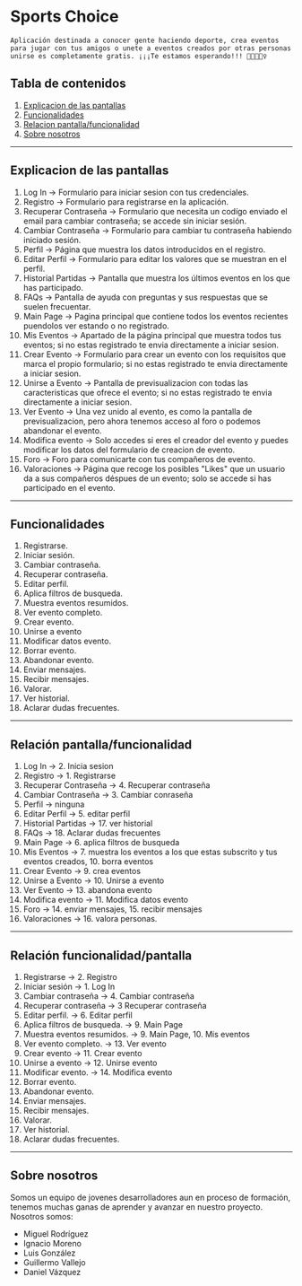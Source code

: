 # Sports Choice
``
Aplicación destinada a conocer gente haciendo deporte, crea eventos para jugar con tus amigos o unete a eventos creados por otras personas unirse es completamente gratis.
¡¡¡Te estamos esperando!!! 💪🏼🚴🏽‍♀️
``

## Tabla de contenidos
1. [Explicacion de las pantallas](#Explicacion_de_las_pantallas)
2. [Funcionalidades](#Funcionalidades)
3. [Relacion pantalla/funcionalidad](#Relación_pantalla/funcionalidad)
6. [Sobre nosotros](#Sobre_nosotros)

*** 
## Explicacion de las pantallas
1. Log In -> Formulario para iniciar sesion con tus credenciales.
2. Registro -> Formulario para registrarse en la aplicación.
3. Recuperar Contraseña -> Formulario que necesita un codígo enviado el email para cambiar contraseña; se accede sin iniciar sesión.
4. Cambiar Contraseña -> Formulario para cambiar tu contraseña habiendo iniciado sesión.
5. Perfil -> Página que muestra los datos introducidos en el registro.
6. Editar Perfil -> Formulario para editar los valores que se muestran en el perfil.
7. Historial Partidas -> Pantalla que muestra los últimos eventos en los que has participado.
8. FAQs -> Pantalla de ayuda con preguntas y sus respuestas que se suelen frecuentar.
9. Main Page -> Pagina principal que contiene todos los eventos recientes puendolos ver estando o no registrado.
10. Mis Eventos -> Apartado de la página principal que muestra todos tus eventos; si no estas registrado te envia directamente a iniciar sesion.
11. Crear Evento -> Formulario para crear un evento con los requisitos que marca el propio formulario; si no estas registrado te envia directamente a iniciar sesion.
12. Unirse a Evento -> Pantalla de previsualizacion con todas las caracteristicas que ofrece el evento; si no estas registrado te envia directamente a iniciar sesion.
13. Ver Evento -> Una vez unido al evento, es como la pantalla de previsualizacion, pero ahora tenemos acceso al foro o podemos abandonar el evento. 
14. Modifica evento -> Solo accedes si eres el creador del evento y puedes modificar los datos del formulario de creacion de evento.
15. Foro -> Foro para comunicarte con tus compañeros de evento.
16. Valoraciones -> Página que recoge los posibles "Likes" que un usuario da a sus compañeros déspues de un evento; solo se accede si has participado en el evento.
***
## Funcionalidades
1. Registrarse.
2. Iniciar sesión.
3. Cambiar contraseña.
4. Recuperar contraseña.
5. Editar perfil.
6. Aplica filtros de busqueda.
7. Muestra eventos resumidos.
8. Ver evento completo.
9. Crear evento.
10. Unirse a evento
11. Modificar datos evento.
12. Borrar evento.
13. Abandonar evento.
14. Enviar mensajes.
15. Recibir mensajes.
16. Valorar.
17. Ver historial.
18. Aclarar dudas frecuentes.
***
## Relación pantalla/funcionalidad
1. Log In -> 2. Inicia sesion
2. Registro -> 1. Registrarse
3. Recuperar Contraseña -> 4. Recuperar contraseña
4. Cambiar Contraseña -> 3. Cambiar conraseña
5. Perfil -> ninguna 
6. Editar Perfil -> 5. editar perfil
7. Historial Partidas -> 17. ver historial
8. FAQs -> 18. Aclarar dudas frecuentes
9. Main Page -> 6. aplica filtros de busqueda
10. Mis Eventos -> 7. muestra los eventos a los que estas subscrito y tus eventos creados, 10. borra eventos
11. Crear Evento -> 9. crea eventos
12. Unirse a Evento -> 10. Unirse a evento
13. Ver Evento -> 13. abandona evento
14. Modifica evento -> 11. Modifica datos evento
15. Foro -> 14. enviar mensajes, 15. recibir mensajes
16. Valoraciones -> 16. valora personas.
***
## Relación funcionalidad/pantalla
1. Registrarse -> 2. Registro
2. Iniciar sesión -> 1. Log In
3. Cambiar contraseña -> 4. Cambiar contraseña
4. Recuperar contraseña ->  3 Recuperar contraseña
5. Editar perfil. -> 6. Editar perfil
6. Aplica filtros de busqueda. -> 9. Main Page
7. Muestra eventos resumidos. -> 9. Main Page, 10. Mis eventos
8. Ver evento completo. -> 13. Ver evento
9. Crear evento -> 11. Crear evento
10. Unirse a evento -> 12. Unirse evento
11. Modificar evento. -> 14. Modifica evento
12. Borrar evento.
13. Abandonar evento.
14. Enviar mensajes.
15. Recibir mensajes.
16. Valorar.
17. Ver historial.
18. Aclarar dudas frecuentes.

***
## Sobre nosotros
Somos un equipo de jovenes desarrolladores aun en proceso de formación, tenemos muchas ganas de aprender y avanzar en nuestro proyecto.
Nosotros somos:
 * Miguel Rodríguez
 * Ignacio Moreno
 * Luis González
 * Guillermo Vallejo
 * Daniel Vázquez
